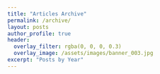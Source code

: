 ```yaml
---
title: "Articles Archive"
permalink: /archive/
layout: posts
author_profile: true
header:
  overlay_filter: rgba(0, 0, 0, 0.3)
  overlay_image: /assets/images/banner_003.jpg
excerpt: "Posts by Year"
---
```

